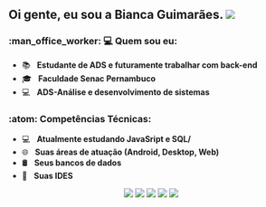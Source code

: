 <h2> Oi gente, eu sou a <strong> Bianca Guimarães</strong>. <img src="![icon github](https://github.com/user-attachments/assets/65da77b3-1da3-4168-b739-7da127ca157e)"></h2>

<h3> :man_office_worker: 💻 Quem sou eu: </h3>

- :books: &nbsp; <strong> Estudante de ADS e futuramente trabalhar com back-end</strong>
- 🎓 &nbsp; <strong>Faculdade Senac Pernambuco</strong>
- :computer: &nbsp; <strong> ADS-Análise e desenvolvimento de sistemas</strong>

<h3>:atom: Competências Técnicas: </h3>

- 💻 &nbsp; <strong>Atualmente estudando JavaSript e SQL/</strong>
- 🌐 &nbsp; <strong>Suas áreas de atuação (Android, Desktop, Web)</strong>
- 🛢 &nbsp; <strong>Seus bancos de dados</strong>
- 🔧 &nbsp; <strong>Suas IDES</strong>


<div align="center">
  <a href="mailto:biancagsccabral@gmail.com" alt="Gmail">
  <img src="https://img.shields.io/badge/-Gmail-FF0000?style=flat-square&labelColor=FF0000&logo=gmail&logoColor=white&link=LINK-DO-SEU-EMAIL" /></a>

  <a href="#" alt="Linkedin">
  <img src="https://img.shields.io/badge/-Linkedin-0e76a8?style=flat-square&logo=Linkedin&logoColor=white&link=LINK-DO-SEU-LINKEDIN" /></a>
  
  <a href="#" alt="WhatsApp">
  <img src="https://img.shields.io/badge/-WhatsApp-25d366?style=flat-square&labelColor=25d366&logo=whatsapp&logoColor=white&link=API-DO-SEU-WHATSAPP"/></a>
  
  <a href="#" alt="Facebook">
  <img src="https://img.shields.io/badge/-Facebook-3b5998?style=flat-square&labelColor=3b5998&logo=facebook&logoColor=white&link=LINK-DO-SEU-FACEBOOK"/></a>

  <a href="#" alt="Instagram">
  <img src="https://img.shields.io/badge/-Instagram-DF0174?style=flat-square&labelColor=DF0174&logo=instagram&logoColor=white&link=LINK-DO-SEU-INSTAGRAM"/></a>
<div>
 

</br>
<div align="center">
<a href=""/>
</a>
</div>
